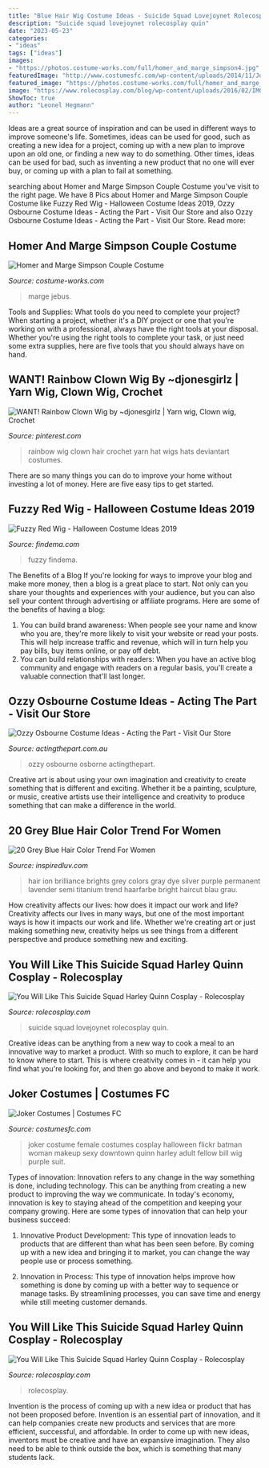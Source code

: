```yaml
---
title: "Blue Hair Wig Costume Ideas - Suicide Squad Lovejoynet Rolecosplay Quin"
description: "Suicide squad lovejoynet rolecosplay quin"
date: "2023-05-23"
categories:
- "ideas"
tags: ["ideas"]
images:
- "https://photos.costume-works.com/full/homer_and_marge_simpson4.jpg"
featuredImage: "http://www.costumesfc.com/wp-content/uploads/2014/11/Joker-Costume-for-Women.jpg"
featured_image: "https://photos.costume-works.com/full/homer_and_marge_simpson4.jpg"
image: "https://www.rolecosplay.com/blog/wp-content/uploads/2016/02/IMG_8742-Edit-1.jpg"
ShowToc: true
author: "Leonel Hegmann"
---
```



Ideas are a great source of inspiration and can be used in different ways to improve someone's life. Sometimes, ideas can be used for good, such as creating a new idea for a project, coming up with a new plan to improve upon an old one, or finding a new way to do something. Other times, ideas can be used for bad, such as inventing a new product that no one will ever buy, or coming up with a plan to fail at something.

	

		
searching about Homer and Marge Simpson Couple Costume you've visit to the right page. We have 8 Pics about Homer and Marge Simpson Couple Costume like Fuzzy Red Wig - Halloween Costume Ideas 2019, Ozzy Osbourne Costume Ideas - Acting the Part - Visit Our Store and also Ozzy Osbourne Costume Ideas - Acting the Part - Visit Our Store. Read more:
		
    
## Homer And Marge Simpson Couple Costume

<img loading=lazy src="https://photos.costume-works.com/full/homer_and_marge_simpson4.jpg" onerror="this.onerror=null;this.src='https://tse4.mm.bing.net/th?id=OIP.6Xuu11t1zKWQP33pZd0jXAHaJ3&amp;pid=15.1';" alt="Homer and Marge Simpson Couple Costume">

_Source: costume-works.com_

>marge jebus. 

	

Tools and Supplies: What tools do you need to complete your project?
When starting a project, whether it's a DIY project or one that you're working on with a professional, always have the right tools at your disposal. Whether you're using the right tools to complete your task, or just need some extra supplies, here are five tools that you should always have on hand.

    
## WANT! Rainbow Clown Wig By ~djonesgirlz | Yarn Wig, Clown Wig, Crochet

<img loading=lazy src="https://i.pinimg.com/736x/33/eb/af/33ebaf544ca6bf3bc4306a8840255842.jpg" onerror="this.onerror=null;this.src='https://tse3.mm.bing.net/th?id=OIP.hWELfCg3f41irxdA7di-twAAAA&amp;pid=15.1';" alt="WANT! Rainbow Clown Wig by ~djonesgirlz | Yarn wig, Clown wig, Crochet">

_Source: pinterest.com_

>rainbow wig clown hair crochet yarn hat wigs hats deviantart costumes. 

	

There are so many things you can do to improve your home without investing a lot of money. Here are five easy tips to get started.

    
## Fuzzy Red Wig - Halloween Costume Ideas 2019

<img loading=lazy src="http://findema.com/wp-content/uploads/2014/10/halloween_20146494.jpg" onerror="this.onerror=null;this.src='https://tse2.mm.bing.net/th?id=OIP.Dfft8ysuoAgBwDhtk_bEjAHaKl&amp;pid=15.1';" alt="Fuzzy Red Wig - Halloween Costume Ideas 2019">

_Source: findema.com_

>fuzzy findema. 

	

The Benefits of a Blog
If you're looking for ways to improve your blog and make more money, then a blog is a great place to start. Not only can you share your thoughts and experiences with your audience, but you can also sell your content through advertising or affiliate programs. Here are some of the benefits of having a blog: 
1) You can build brand awareness: When people see your name and know who you are, they're more likely to visit your website or read your posts. This will help increase traffic and revenue, which will in turn help you pay bills, buy items online, or pay off debt. 
2) You can build relationships with readers: When you have an active blog community and engage with readers on a regular basis, you'll create a valuable connection that'll last longer.

    
## Ozzy Osbourne Costume Ideas - Acting The Part - Visit Our Store

<img loading=lazy src="https://www.actingthepart.com.au/wp-content/uploads/2017/02/P4120021-1200x1600.jpg" onerror="this.onerror=null;this.src='https://tse4.mm.bing.net/th?id=OIP.kumJcUs-jOo7yarJqehD8AHaJ4&amp;pid=15.1';" alt="Ozzy Osbourne Costume Ideas - Acting the Part - Visit Our Store">

_Source: actingthepart.com.au_

>ozzy osbourne osborne actingthepart. 

	

Creative art is about using your own imagination and creativity to create something that is different and exciting. Whether it be a painting, sculpture, or music, creative artists use their intelligence and creativity to produce something that can make a difference in the world.

    
## 20 Grey Blue Hair Color Trend For Women

<img loading=lazy src="http://www.inspiredluv.com/wp-content/uploads/2016/11/11-grey-blue-hair-color.jpg" onerror="this.onerror=null;this.src='https://tse4.mm.bing.net/th?id=OIP.Ldn-6-nTMplEFB6Tz7YhvAHaLH&amp;pid=15.1';" alt="20 Grey Blue Hair Color Trend For Women">

_Source: inspiredluv.com_

>hair ion brilliance brights grey colors gray dye silver purple permanent lavender semi titanium trend haarfarbe bright haircut blau grau. 

	

How creativity affects our lives: how does it impact our work and life?
Creativity affects our lives in many ways, but one of the most important ways is how it impacts our work and life. Whether we're creating art or just making something new, creativity helps us see things from a different perspective and produce something new and exciting.

    
## You Will Like This Suicide Squad Harley Quinn Cosplay - Rolecosplay

<img loading=lazy src="https://www.rolecosplay.com/blog/wp-content/uploads/2016/02/IMG_8728-Edit-1.jpg" onerror="this.onerror=null;this.src='https://tse4.mm.bing.net/th?id=OIP.Y28zUfL6Pav81eB_IK_uxgHaLH&amp;pid=15.1';" alt="You Will Like This Suicide Squad Harley Quinn Cosplay - Rolecosplay">

_Source: rolecosplay.com_

>suicide squad lovejoynet rolecosplay quin. 

	

Creative ideas can be anything from a new way to cook a meal to an innovative way to market a product. With so much to explore, it can be hard to know where to start. This is where creativity comes in - it can help you find what you're looking for, and then go above and beyond to make it work.

    
## Joker Costumes | Costumes FC

<img loading=lazy src="http://www.costumesfc.com/wp-content/uploads/2014/11/Joker-Costume-for-Women.jpg" onerror="this.onerror=null;this.src='https://tse2.mm.bing.net/th?id=OIP.3BjxPbB4Md6YBLlzkeOgogHaJ4&amp;pid=15.1';" alt="Joker Costumes | Costumes FC">

_Source: costumesfc.com_

>joker costume female costumes cosplay halloween flickr batman woman makeup sexy downtown quinn harley adult fellow bill wig purple suit. 

	

Types of innovation:
Innovation refers to any change in the way something is done, including technology. This can be anything from creating a new product to improving the way we communicate. In today's economy, innovation is key to staying ahead of the competition and keeping your company growing. Here are some types of innovation that can help your business succeed:
1. Innovative Product Development: This type of innovation leads to products that are different than what has been seen before. By coming up with a new idea and bringing it to market, you can change the way people use or process something.

2. Innovation in Process: This type of innovation helps improve how something is done by coming up with a better way to sequence or manage tasks. By streamlining processes, you can save time and energy while still meeting customer demands.


    
## You Will Like This Suicide Squad Harley Quinn Cosplay - Rolecosplay

<img loading=lazy src="https://www.rolecosplay.com/blog/wp-content/uploads/2016/02/IMG_8742-Edit-1.jpg" onerror="this.onerror=null;this.src='https://tse3.mm.bing.net/th?id=OIP.oyW6-FFKgslNbmCWTdWCEAHaLH&amp;pid=15.1';" alt="You Will Like This Suicide Squad Harley Quinn Cosplay - Rolecosplay">

_Source: rolecosplay.com_

>rolecosplay. 

	

Invention is the process of coming up with a new idea or product that has not been proposed before. Invention is an essential part of innovation, and it can help companies create new products and services that are more efficient, successful, and affordable. In order to come up with new ideas, inventors must be creative and have an expansive imagination. They also need to be able to think outside the box, which is something that many students lack.

